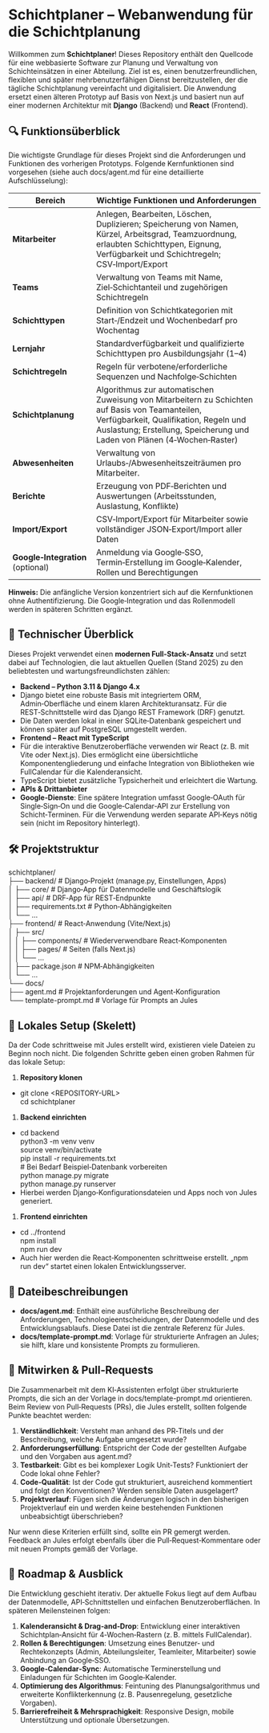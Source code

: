 # Schichtplaner – Webanwendung für die Schichtplanung

Willkommen zum **Schichtplaner**! Dieses Repository enthält den Quellcode für eine webbasierte Software zur Planung und Verwaltung von Schichteinsätzen in einer Abteilung. Ziel ist es, einen benutzerfreundlichen, flexiblen und später mehrbenutzerfähigen Dienst bereitzustellen, der die tägliche Schichtplanung vereinfacht und digitalisiert. Die Anwendung ersetzt einen älteren Prototyp auf Basis von Next.js und basiert nun auf einer modernen Architektur mit **Django** (Backend) und **React** (Frontend).

## 🔍 Funktionsüberblick

Die wichtigste Grundlage für dieses Projekt sind die Anforderungen und Funktionen des vorherigen Prototyps. Folgende Kernfunktionen sind vorgesehen (siehe auch docs/agent.md für eine detaillierte Aufschlüsselung):

| Bereich | Wichtige Funktionen und Anforderungen |
| --- | --- |
| **Mitarbeiter** | Anlegen, Bearbeiten, Löschen, Duplizieren; Speicherung von Namen, Kürzel, Arbeitsgrad, Teamzuordnung, erlaubten Schichttypen, Eignung, Verfügbarkeit und Schichtregeln; CSV‑Import/Export |
| **Teams** | Verwaltung von Teams mit Name, Ziel‑Schichtanteil und zugehörigen Schichtregeln |
| **Schichttypen** | Definition von Schichtkategorien mit Start‑/Endzeit und Wochenbedarf pro Wochentag |
| **Lernjahr** | Standardverfügbarkeit und qualifizierte Schichttypen pro Ausbildungsjahr (1–4) |
| **Schichtregeln** | Regeln für verbotene/erforderliche Sequenzen und Nachfolge‑Schichten |
| **Schichtplanung** | Algorithmus zur automatischen Zuweisung von Mitarbeitern zu Schichten auf Basis von Teamanteilen, Verfügbarkeit, Qualifikation, Regeln und Auslastung; Erstellung, Speicherung und Laden von Plänen (4‑Wochen‑Raster) |
| **Abwesenheiten** | Verwaltung von Urlaubs‑/Abwesenheitszeiträumen pro Mitarbeiter. |
| **Berichte** | Erzeugung von PDF‑Berichten und Auswertungen (Arbeitsstunden, Auslastung, Konflikte) |
| **Import/Export** | CSV‑Import/Export für Mitarbeiter sowie vollständiger JSON‑Export/Import aller Daten |
| **Google‑Integration** (optional) | Anmeldung via Google‑SSO, Termin‑Erstellung im Google‑Kalender, Rollen und Berechtigungen |

**Hinweis:** Die anfängliche Version konzentriert sich auf die Kernfunktionen ohne Authentifizierung. Die Google‑Integration und das Rollenmodell werden in späteren Schritten ergänzt.

## 🧱 Technischer Überblick

Dieses Projekt verwendet einen **modernen Full‑Stack‑Ansatz** und setzt dabei auf Technologien, die laut aktuellen Quellen (Stand 2025) zu den beliebtesten und wartungsfreundlichsten zählen:

- **Backend – Python 3.11 & Django 4.x**
- Django bietet eine robuste Basis mit integriertem ORM, Admin‑Oberfläche und einem klaren Architekturansatz. Für die REST‑Schnittstelle wird das Django REST Framework (DRF) genutzt.
- Die Daten werden lokal in einer SQLite‑Datenbank gespeichert und können später auf PostgreSQL umgestellt werden.
- **Frontend – React mit TypeScript**
- Für die interaktive Benutzeroberfläche verwenden wir React (z. B. mit Vite oder Next.js). Dies ermöglicht eine übersichtliche Komponentengliederung und einfache Integration von Bibliotheken wie FullCalendar für die Kalenderansicht.
- TypeScript bietet zusätzliche Typsicherheit und erleichtert die Wartung.
- **APIs & Drittanbieter**
- **Google‑Dienste**: Eine spätere Integration umfasst Google‑OAuth für Single‑Sign‑On und die Google‑Calendar‑API zur Erstellung von Schicht‑Terminen. Für die Verwendung werden separate API‑Keys nötig sein (nicht im Repository hinterlegt).

## 🛠️ Projektstruktur

schichtplaner/  
├── backend/ # Django‑Projekt (manage.py, Einstellungen, Apps)  
│ ├── core/ # Django‑App für Datenmodelle und Geschäftslogik  
│ ├── api/ # DRF‑App für REST‑Endpunkte  
│ ├── requirements.txt # Python‑Abhängigkeiten  
│ └── ...  
├── frontend/ # React‑Anwendung (Vite/Next.js)  
│ ├── src/  
│ │ ├── components/ # Wiederverwendbare React‑Komponenten  
│ │ ├── pages/ # Seiten (falls Next.js)  
│ │ └── ...  
│ ├── package.json # NPM‑Abhängigkeiten  
│ └── ...  
└── docs/  
├── agent.md # Projektanforderungen und Agent‑Konfiguration  
└── template-prompt.md # Vorlage für Prompts an Jules

## 🚀 Lokales Setup (Skelett)

Da der Code schrittweise mit Jules erstellt wird, existieren viele Dateien zu Beginn noch nicht. Die folgenden Schritte geben einen groben Rahmen für das lokale Setup:

1. **Repository klonen**

- git clone &lt;REPOSITORY-URL&gt;  
    cd schichtplaner

1. **Backend einrichten**

- cd backend  
    python3 -m venv venv  
    source venv/bin/activate  
    pip install -r requirements.txt  
    \# Bei Bedarf Beispiel‑Datenbank vorbereiten  
    python manage.py migrate  
    python manage.py runserver
- Hierbei werden Django‑Konfigurationsdateien und Apps noch von Jules generiert.

1. **Frontend einrichten**

- cd ../frontend  
    npm install  
    npm run dev
- Auch hier werden die React‑Komponenten schrittweise erstellt. „npm run dev“ startet einen lokalen Entwicklungsserver.

## 📄 Dateibeschreibungen

- **docs/agent.md**: Enthält eine ausführliche Beschreibung der Anforderungen, Technologieentscheidungen, der Datenmodelle und des Entwicklungsablaufs. Diese Datei ist die zentrale Referenz für Jules.
- **docs/template-prompt.md**: Vorlage für strukturierte Anfragen an Jules; sie hilft, klare und konsistente Prompts zu formulieren.

## 🤝 Mitwirken & Pull‑Requests

Die Zusammenarbeit mit dem KI‑Assistenten erfolgt über strukturierte Prompts, die sich an der Vorlage in docs/template-prompt.md orientieren. Beim Review von Pull‑Requests (PRs), die Jules erstellt, sollten folgende Punkte beachtet werden:

1. **Verständlichkeit**: Versteht man anhand des PR‑Titels und der Beschreibung, welche Aufgabe umgesetzt wurde?
2. **Anforderungserfüllung**: Entspricht der Code der gestellten Aufgabe und den Vorgaben aus agent.md?
3. **Testbarkeit**: Gibt es bei komplexer Logik Unit‑Tests? Funktioniert der Code lokal ohne Fehler?
4. **Code‑Qualität**: Ist der Code gut strukturiert, ausreichend kommentiert und folgt den Konventionen? Werden sensible Daten ausgelagert?
5. **Projektverlauf**: Fügen sich die Änderungen logisch in den bisherigen Projektverlauf ein und werden keine bestehenden Funktionen unbeabsichtigt überschrieben?

Nur wenn diese Kriterien erfüllt sind, sollte ein PR gemergt werden. Feedback an Jules erfolgt ebenfalls über die Pull‑Request‑Kommentare oder mit neuen Prompts gemäß der Vorlage.

## 📅 Roadmap & Ausblick

Die Entwicklung geschieht iterativ. Der aktuelle Fokus liegt auf dem Aufbau der Datenmodelle, API‑Schnittstellen und einfachen Benutzeroberflächen. In späteren Meilensteinen folgen:

1. **Kalenderansicht & Drag‑and‑Drop**: Entwicklung einer interaktiven Schichtplan‑Ansicht für 4‑Wochen‑Rastern (z. B. mittels FullCalendar).
2. **Rollen & Berechtigungen**: Umsetzung eines Benutzer‑ und Rechtekonzepts (Admin, Abteilungsleiter, Teamleiter, Mitarbeiter) sowie Anbindung an Google‑SSO.
3. **Google‑Calendar‑Sync**: Automatische Terminerstellung und Einladungen für Schichten im Google‑Kalender.
4. **Optimierung des Algorithmus**: Feintuning des Planungsalgorithmus und erweiterte Konflikterkennung (z. B. Pausenregelung, gesetzliche Vorgaben).
5. **Barrierefreiheit & Mehrsprachigkeit**: Responsive Design, mobile Unterstützung und optionale Übersetzungen.
